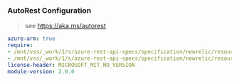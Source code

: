 ### AutoRest Configuration

> see https://aka.ms/autorest

``` yaml
azure-arm: true
require:
- /mnt/vss/_work/1/s/azure-rest-api-specs/specification/newrelic/resource-manager/readme.md
- /mnt/vss/_work/1/s/azure-rest-api-specs/specification/newrelic/resource-manager/readme.go.md
license-header: MICROSOFT_MIT_NO_VERSION
module-version: 2.0.0
```